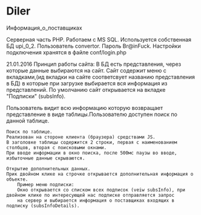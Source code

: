 # Diler
Информация_о_поставщиках

Серверная часть PHP. Работаем с MS SQL.
Используется собственная БД upi_0_2. Пользователь convertor. Пароль Br@inFuck.
Настройки подключения хранятся в файле conf/login.php



21.01.2016
Принцип работы сайта:
В БД есть представления, через которые данные выбираются на сайт.
Сайт содержит меню с вкладками,(ид вкладки на сайте соответсвует названию представления в БД) в которые при загрузке выбирается вся информация из представлений.
По умолчанию сайт открывается на вкладке "Подписки" (subsInfo).

Пользователь видит всю информацию которую возвращает представление в виде таблицы.Пользователю доступен поиск по данной таблице.

    Поиск по таблице.
    Реализован на стороне клиента (браузера) средствами JS.
    В заголовке таблицы содержится 2 строки, первая с наименованием столбцов, вторая с поисковыми окнами.
    При вводе информации в окно поиска, после 500мс паузы во вводе, избыточные данные скрываются.

    Открытие дополнительных данных.
    Прик двойном клике на строчке открывается дополнительная информация о объекте.
        Пример меню подписки:
        Окно открывается со списком всех подписок (veiw subsInfo), при двойном клике по интересующей нас подписке отправляется запрос
        на сервер и выбирается информация о поставщиках входящих в подписку (subsInfoDetails).






















